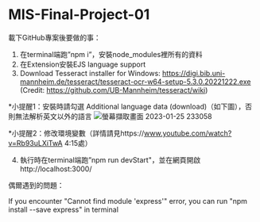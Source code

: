 # MIS-Final-Project-01
載下GitHub專案後要做的事：
1. 在terminal端跑”npm i”，安裝node_modules裡所有的資料
2. 在Extension安裝EJS language support
3. Download Tesseract installer for Windows: https://digi.bib.uni-mannheim.de/tesseract/tesseract-ocr-w64-setup-5.3.0.20221222.exe
(Credit: https://github.com/UB-Mannheim/tesseract/wiki)

*小提醒1：安裝時請勾選 Additional language data (download)（如下圖），否則無法解析英文以外的語言
![螢幕擷取畫面 2023-01-25 233058](https://user-images.githubusercontent.com/62171839/214606410-bb5415f9-b9e4-4fa4-966f-98e565d7a51d.png)

*小提醒2：修改環境變數（詳情請見https://www.youtube.com/watch?v=Rb93uLXiTwA 4:15處）

4. 執行時在terminal端跑”npm run devStart"，並在網頁開啟http://localhost:3000/ 

偶爾遇到的問題：

If you encounter "Cannot find module 'express'" error, you can run "npm install --save express" in terminal
